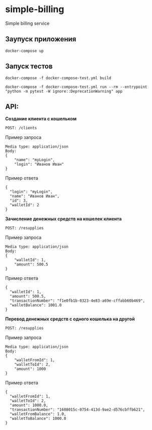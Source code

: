 # simple-billing
Simple billing service

## Заупуск приложения
`docker-compose up`

## Запуск тестов
`docker-compose -f docker-compose-test.yml build`

`docker-compose -f docker-compose-test.yml run --rm --entrypoint "python -m pytest -W ignore::DeprecationWarning" app`

## API:

**Создание клиента с кошельком**

`POST: /clients`

Пример запроса

    Media type: application/json
    Body: 
    {
        "name": "myLogin",
        "login": "Иванов Иван" 
    }

Пример ответа     
   
    {
      "login": "myLogin",
      "name": "Иванов Иван",
      "id": 3,
      "walletId": 2
    }

**Зачисление денежных средств на кошелек клиента**

`POST: /resupplies`

Пример запроса

    Media type: application/json
    Body: 
    {
        "walletId": 1,
        "amount": 500.5
    }

Пример ответа     
   
    {
      "walletId": 1,
      "amount": 500.5,
      "transactionNumber": "f1e0fb1b-0323-4e83-a69e-cffabb60b469",
      "walletBalance": 1001.0
    }

**Перевод денежных средств с одного кошелька на другой**

`POST: /resupplies`

Пример запроса

    Media type: application/json
    Body: 
    {
        "walletFromId": 1,
        "walletToId": 2,
        "amount": 1000
    }

Пример ответа     
   
    {
      "walletFromId": 1,
      "walletToId": 2,
      "amount": 1000.0,
      "transactionNumber": "1608015c-0754-413d-9ae2-d576cbffb621",
      "walletFromBalance": 1.0,
      "walletToBalance": 1000.0
    }

